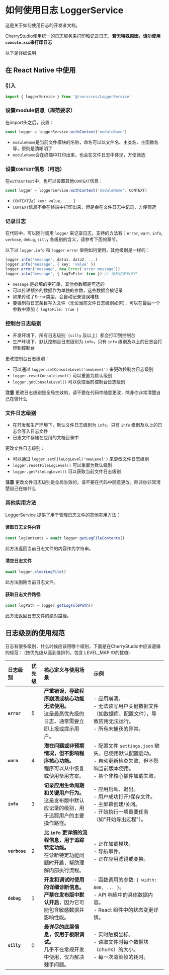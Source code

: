 # 如何使用日志 LoggerService

这是关于如何使用日志的开发者文档。

CherryStudio使用统一的日志服务来打印和记录日志，**若无特殊原因，请勿使用`console.xxx`来打印日志**

以下是详细说明

## 在 React Native 中使用

### 引入

```typescript
import { loggerService } from '@/services/LoggerService'
```

### 设置module信息（规范要求）

在import头之后，设置：

```typescript
const logger = loggerService.withContext('moduleName')
```

- `moduleName`是当前文件模块的名称，命名可以以文件名、主类名、主函数名等，原则是清晰明了
- `moduleName`会在终端中打印出来，也会在文件日志中体现，方便筛选

### 设置`CONTEXT`信息（可选）

在`withContext`中，也可以设置其他`CONTEXT`信息：

```typescript
const logger = loggerService.withContext('moduleName', CONTEXT)
```

- `CONTEXT`为`{ key: value, ... }`
- `CONTEXT`信息不会在终端中打印出来，但是会在文件日志中记录，方便筛选

### 记录日志

在代码中，可以随时调用 `logger` 来记录日志，支持的方法有：`error`, `warn`, `info`, `verbose`, `debug`, `silly`
各级别的含义，请参考下面的章节。

以下以 `logger.info` 和 `logger.error` 举例如何使用，其他级别是一样的：

```typescript
logger.info('message', data1, data2, ...)
logger.info('message', { key: 'value' })
logger.error('message', new Error('error message'))
logger.info('message', { logToFile: true }) // 强制记录到文件
```

- `message` 是必填的字符串，其他参数都是可选的
- 可以传递额外的数据作为单独的参数，这些数据会被记录
- 如果传递了`Error`类型，会自动记录错误堆栈
- 要强制将日志条目写入文件（无论当前文件日志级别如何），可以在最后一个参数中添加 `{ logToFile: true }`

### 控制台日志级别

- 开发环境下，所有日志级别（`silly` 及以上）都会打印到控制台
- 生产环境下，默认控制台日志级别为 `info`，只有 `info` 级别及以上的日志会打印到控制台

更改控制台日志级别：

- 可以通过 `logger.setConsoleLevel('newLevel')` 来更改控制台日志级别
- `logger.resetConsoleLevel()` 可以重置为默认级别
- `logger.getConsoleLevel()` 可以获取当前控制台日志级别

**注意** 更改日志级别是全局生效的，请不要在代码中随意更改，除非你非常清楚自己在做什么

### 文件日志级别

- 在开发和生产环境下，默认文件日志级别为 `info`，只有 `info` 级别及以上的日志会写入日志文件
- 日志文件存储在应用的文档目录中

更改文件日志级别：

- 可以通过 `logger.setFileLogLevel('newLevel')` 来更改文件日志级别
- `logger.resetFileLogLevel()` 可以重置为默认级别
- `logger.getFileLogLevel()` 可以获取当前文件日志级别

**注意** 更改文件日志级别是全局生效的，请不要在代码中随意更改，除非你非常清楚自己在做什么

### 其他实用方法

LoggerService 提供了用于管理日志文件的其他实用方法：

#### 读取日志文件内容

```typescript
const logContents = await logger.getLogFileContents()
```

此方法返回当前日志文件的内容作为字符串。

#### 清空日志文件

```typescript
await logger.clearLogFile()
```

此方法删除当前日志文件。

#### 获取日志文件路径

```typescript
const logPath = logger.getLogFilePath()
```

此方法返回日志文件的绝对路径。

## 日志级别的使用规范

日志有很多级别，什么时候应该用哪个级别，下面是在CherryStudio中应该遵循的规范：
(按优先级从高到低排列，包含 LEVEL_MAP 中的数值)

| 日志级别      | 优先级 | 核心定义与使用场景                                                                                       | 示例                                                                                                                                 |
| :------------ | :----- | :------------------------------------------------------------------------------------------------------- | :----------------------------------------------------------------------------------------------------------------------------------- |
| **`error`**   | 5      | **严重错误，导致程序崩溃或核心功能无法使用。** <br> 这是最高优先级的日志，通常需要立即上报或提示用户。   | - 应用崩溃。 <br> - 无法读写用户关键数据文件（如数据库、配置文件），导致应用无法运行。<br> - 所有未捕获的异常。                      |
| **`warn`**    | 4      | **潜在问题或非预期情况，但不影响程序核心功能。** <br> 程序可以从中恢复或使用备用方案。                   | - 配置文件 `settings.json` 缺失，已使用默认配置启动。 <br> - 自动更新检查失败，但不影响当前版本使用。<br> - 某个非核心插件加载失败。 |
| **`info`**    | 3      | **记录应用生命周期和关键用户行为。** <br> 这是发布版中默认应记录的级别，用于追踪用户的主要操作路径。     | - 应用启动、退出。<br> - 用户成功打开/保存文件。 <br> - 主屏幕创建/关闭。<br> - 开始执行一项重要任务（如"开始导出过程"）。           |
| **`verbose`** | 2      | **比 `info` 更详细的流程信息，用于追踪特定功能。** <br> 在诊断特定功能问题时开启，帮助理解内部执行流程。 | - 正在加载模块。 <br> - 导航事件。<br> - 正在应用滤镜或变换。                                                                        |
| **`debug`**   | 1      | **开发和调试时使用的详细诊断信息。** <br> **严禁在发布版中默认开启**，因为它可能包含敏感数据并影响性能。 | - 函数调用的参数: `{ width: 800, ... }`。<br> - API 响应中的具体数据内容。<br> - React 组件中的状态变更详情。                        |
| **`silly`**   | 0      | **最详尽的底层信息，仅用于极限调试。** <br> 几乎不在常规开发中使用，仅为解决棘手问题。                   | - 实时触摸坐标。<br> - 读取文件时每个数据块（chunk）的大小。<br> - 每一次渲染帧的耗时。                                              |
